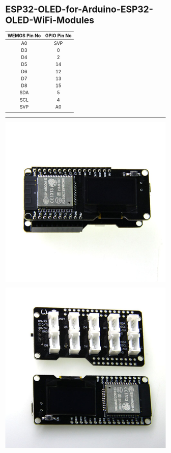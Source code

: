 # ESP32-OLED-for-Arduino-ESP32-OLED-WiFi-Modules

|WEMOS Pin No| GPIO Pin No |
| :--:| :----------: |
| A0 | SVP |
| D3 | 0 |
| D4 | 2 |
| D5 | 14 |
| D6 | 12 |
| D7 | 13 |
| D8 | 15 |
| SDA | 5 |
| SCL | 4 |
| SVP | A0 |
|   |   |
- - -

![image](https://github.com/LilyGO/-ESP32-OLED-for-Arduino-ESP32-OLED-WiFi-Modules/blob/master/image1.jpg)

![image](https://github.com/LilyGO/-ESP32-OLED-for-Arduino-ESP32-OLED-WiFi-Modules/blob/master/image2.jpg)
